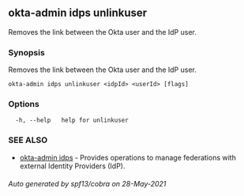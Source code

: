 ## okta-admin idps unlinkuser

Removes the link between the Okta user and the IdP user.

### Synopsis

Removes the link between the Okta user and the IdP user.

```
okta-admin idps unlinkuser <idpId> <userId> [flags]
```

### Options

```
  -h, --help   help for unlinkuser
```

### SEE ALSO

* [okta-admin idps](okta-admin_idps.md)	 - Provides operations to manage federations with external Identity Providers (IdP).

###### Auto generated by spf13/cobra on 28-May-2021
